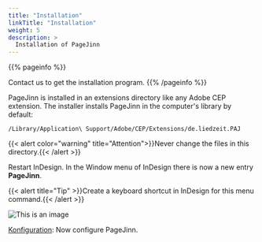 ```yaml
---
title: "Installation"
linkTitle: "Installation"
weight: 5
description: >
  Installation of PageJinn
---
```


{{% pageinfo %}}
<!-- Laden Sie das Installationsprogramm <a href="https://download.cnet.com/TeamViewer/3000-7240_4-10869706.html">**hier**</a> herunter.-->
Contact us to get the installation program.
{{% /pageinfo %}}


PageJinn is installed in an extensions directory like any Adobe CEP extension. The installer installs PageJinn in the computer's library by default:

`/Library/Application\ Support/Adobe/CEP/Extensions/de.liedzeit.PAJ`

{{< alert color="warning" title="Attention">}}Never change the files in this directory.{{< /alert >}}

Restart InDesign. In the Window menu of InDesign there is now a new entry **PageJinn**.

{{< alert title="Tip" >}}Create a keyboard shortcut in InDesign for this menu command.{{< /alert >}}

![This is an image](/images/menu.png)

[Konfiguration](../konfiguration/): Now configure PageJinn.